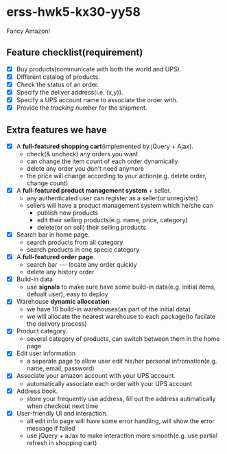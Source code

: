 # erss-hwk5-kx30-yy58

Fancy Amazon!

## Feature checklist(requirement)

- [x] Buy products(communicate with both the world and UPS).
- [x] Different catalog of products.
- [x] Check the status of an order.
- [x] Specify the deliver address(i.e. (x,y)).
- [x] Specify a UPS account name to associate the order with.
- [x] Provide the *tracking number* for the shipment.

## Extra features we have

- [x] A **full-featured shopping cart**(implemented by jQuery + Ajax).
    - check(& uncheck) any orders you want
    - can change the item count of each order dynamically
    - delete any order you don't need anymore
    - the price will change according to your action(e.g. delete order, change count)
- [x] A **full-featured product management system** + seller.
    - any authenticated user can register as a seller(or unregister)
    - sellers will have a product management system which he/she can 
        - publish new products
        - edit their selling products(e.g. name, price, category)
        - delete(or on sell) their selling products
- [x] Search bar in home page.
    - search products from all category
    - search products in one specic category
- [x] A **full-featured order page**.
    - search bar --- locate any order quickly
    - delete any history order
- [x] Build-in data
    - use **signals** to make sure have some build-in data(e.g. initial items, defualt user), easy to deploy
- [x] Warehouse **dynamic alloccation**.
    - we have 10 build-in warehouses(as part of the initial data)
    - we will allocate the nearest warehouse to each package(to facilate the delivery process)
- [x] Product category.
    - several category of products, can switch between them in the home page
- [x] Edit user information
    - a separate page to allow user edit his/her personal infromation(e.g. name, email, password)
- [x] Associate your amazon account with your UPS account.
    - automatically associate each order with your UPS account
- [x] Address book.
    - store your frequently use address, fill out the address autimatically when checkout next time
- [x] User-friendly UI and interaction.
    - all edit info page will have some error handling, will show the error message if failed
    - use jQuery + aJax to make interaction more smooth(e.g. use partial refresh in shopping cart)